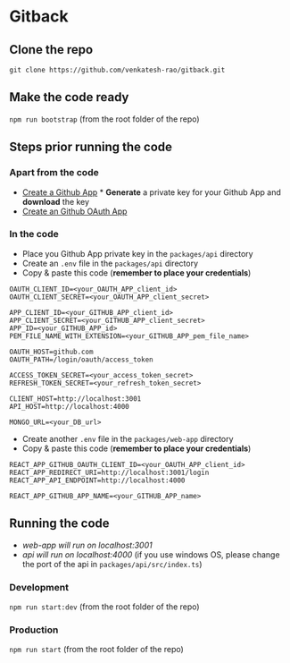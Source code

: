 # Gitback

## Clone the repo

`git clone https://github.com/venkatesh-rao/gitback.git`

## Make the code ready

`npm run bootstrap` (from the root folder of the repo)

## Steps prior running the code

### Apart from the code

- [Create a Github App](https://developer.github.com/apps/building-github-apps/creating-a-github-app/) \* **Generate** a private key for your Github App and **download** the key
- [Create an Github OAuth App](https://developer.github.com/apps/building-oauth-apps/creating-an-oauth-app/)

### In the code

- Place you Github App private key in the `packages/api` directory
- Create an `.env` file in the `packages/api` directory
- Copy & paste this code (**remember to place your credentials**)

```
OAUTH_CLIENT_ID=<your_OAUTH_APP_client_id>
OAUTH_CLIENT_SECRET=<your_OAUTH_APP_client_secret>

APP_CLIENT_ID=<your_GITHUB_APP_client_id>
APP_CLIENT_SECRET=<your_GITHUB_APP_client_secret>
APP_ID=<your_GITHUB_APP_id>
PEM_FILE_NAME_WITH_EXTENSION=<your_GITHUB_APP_pem_file_name>

OAUTH_HOST=github.com
OAUTH_PATH=/login/oauth/access_token

ACCESS_TOKEN_SECRET=<your_access_token_secret>
REFRESH_TOKEN_SECRET=<your_refresh_token_secret>

CLIENT_HOST=http://localhost:3001
API_HOST=http://localhost:4000

MONGO_URL=<your_DB_url>
```

- Create another `.env` file in the `packages/web-app` directory
- Copy & paste this code (**remember to place your credentials**)

```
REACT_APP_GITHUB_OAUTH_CLIENT_ID=<your_OAUTH_APP_client_id>
REACT_APP_REDIRECT_URI=http://localhost:3001/login
REACT_APP_API_ENDPOINT=http://localhost:4000

REACT_APP_GITHUB_APP_NAME=<your_GITHUB_APP_name>
```

## Running the code

- _web-app will run on localhost:3001_
- _api will run on localhost:4000_ (if you use windows OS, please change the port of the api in `packages/api/src/index.ts`)

### Development

`npm run start:dev` (from the root folder of the repo)

### Production

`npm run start` (from the root folder of the repo)
